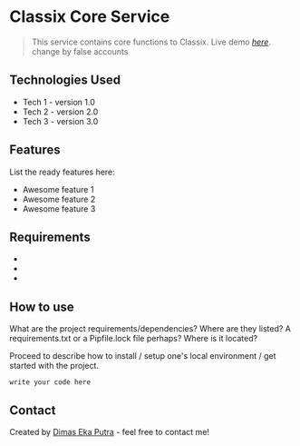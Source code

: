 # Classix Core Service
> This service contains core functions to Classix.
> Live demo [_here_](https://www.example.com). 
> change by false accounts

## Technologies Used
- Tech 1 - version 1.0
- Tech 2 - version 2.0
- Tech 3 - version 3.0


## Features
List the ready features here:
- Awesome feature 1
- Awesome feature 2
- Awesome feature 3

## Requirements
-
-
-

## How to use
What are the project requirements/dependencies? Where are they listed? A requirements.txt or a Pipfile.lock file perhaps? Where is it located?

Proceed to describe how to install / setup one's local environment / get started with the project.

`write your code here`


## Contact
Created by [Dimas Eka Putra](https://www.linkedin.com/in/masdimasekaputra/) - feel free to contact me!

